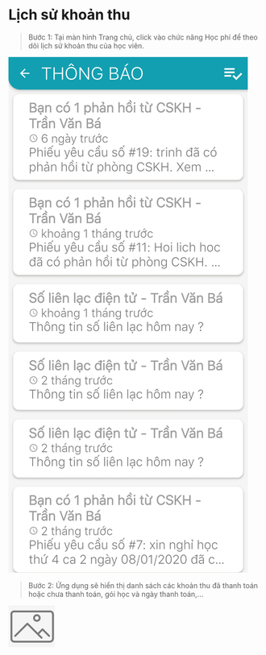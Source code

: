 # Lịch sử khoản thu

> Bước 1: Tại màn hình Trang chủ, click vào chức năng Học phí để theo dõi lịch sử khoản thu của học viên.

![](../.gitbook/assets/image%20%2816%29.png)

> Bước 2: Ứng dụng sẽ hiển thị danh sách các khoản thu đã thanh toán hoặc chưa thanh toán, gói học và ngày thanh toán,...

![](../.gitbook/assets/image%20%2878%29.png)

